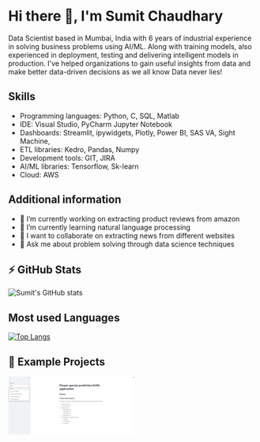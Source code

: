 
# Hi there 👋, I'm Sumit Chaudhary
Data Scientist based in Mumbai, India with 6 years of industrial experience in solving business problems using AI/ML. Along with training models, also experienced in deployment, testing and delivering intelligent models in production. I've helped organizations to gain useful insights from data and make better data-driven decisions as we all know Data never lies!

## Skills
- Programming languages: Python, C, SQL, Matlab
- IDE: Visual Studio, PyCharm Jupyter Notebook
- Dashboards: Streamlit, ipywidgets, Plotly, Power BI, SAS VA, Sight Machine,
- ETL libraries: Kedro, Pandas, Numpy
- Development tools: GIT, JIRA
- AI/ML libraries: Tensorflow, Sk-learn
- Cloud: AWS

## Additional information
- 🔭 I’m currently working on extracting product reviews from amazon
- 🌱 I’m currently learning natural language processing 
- 👯 I want to collaborate on extracting news from different websites
- 💬 Ask me about problem solving through data science techniques 

## ⚡ GitHub Stats
![Sumit's GitHub stats](https://github-readme-stats.vercel.app/api?username=sumit-chaudhary-pb15&show_icons=true&theme=radical&hide=contribs,prs)

## Most used Languages
[![Top Langs](https://github-readme-stats.vercel.app/api/top-langs/?username=sumit-chaudhary-pb15)](https://github.com/anuraghazra/github-readme-stats)

## 📕 Example Projects 
<img src="https://github.com/sumit-chaudhary-pb15/sumit-chaudhary-pb15/blob/main/flower_app.PNG" width=256 />



